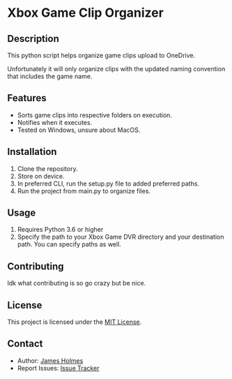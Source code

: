 # Xbox Game Clip Organizer

## Description

This python script helps organize game clips upload to OneDrive.

Unfortunately it will only organize clips with the updated naming convention that includes the game name.

## Features

- Sorts game clips into respective folders on execution.
- Notifies when it executes.
- Tested on Windows, unsure about MacOS.

## Installation

1. Clone the repository.
2. Store on device.
3. In preferred CLI, run the setup.py file to added preferred paths.
4. Run the project from main.py to organize files.

## Usage

1. Requires Python 3.6 or higher
2. Specify the path to your Xbox Game DVR directory and your destination path. You can specify paths as well.

## Contributing

Idk what contributing is so go crazy but be nice.

## License

This project is licensed under the [MIT License](LICENSE).

## Contact

- Author: [James Holmes](https://github.com/jameshlms)
- Report Issues: [Issue Tracker](https://github.com/jameshlms/xbox-game-dvr-organizer/issues)